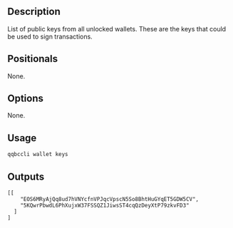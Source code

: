 ## Description

List of public keys from all unlocked wallets. These are the keys that could be used to sign transactions.

## Positionals
None.
## Options
None.
## Usage


```sh
qqbccli wallet keys
```

## Outputs


```console
[[
    "EOS6MRyAjQq8ud7hVNYcfnVPJqcVpscN5So8BhtHuGYqET5GDW5CV",
    "5KQwrPbwdL6PhXujxW37FSSQZ1JiwsST4cqQzDeyXtP79zkvFD3"
  ]
]
```
